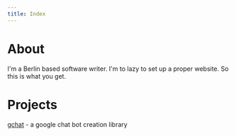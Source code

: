 ```yaml
---
title: Index
---
```


# About

I'm a Berlin based software writer.
I'm to lazy to set up a proper website. So this is what you get.

# Projects

[gchat](/gchat/) - a google chat bot creation library
